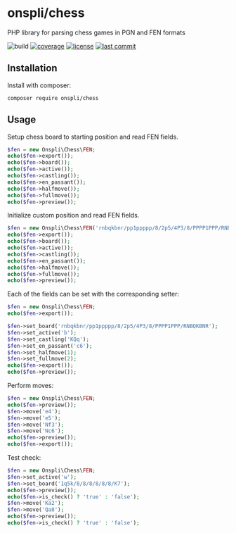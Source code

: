 # onspli/chess
PHP library for parsing chess games in PGN and FEN formats

![build](https://github.com/onspli/chess/actions/workflows/build.yml/badge.svg) [![coverage](https://coveralls.io/repos/github/onspli/chess/badge.svg?branch=master)](https://coveralls.io/github/onspli/chess?branch=master) [![license](https://img.shields.io/github/license/onspli/chess?label=license)](https://github.com/onspli/chess/blob/master/LICENSE) [![last commit](https://img.shields.io/github/last-commit/onspli/chess)](https://github.com/onspli/chess)

## Installation
Install with composer:
```
composer require onspli/chess
```

## Usage

Setup chess board to starting position and read FEN fields.
``` php
$fen = new Onspli\Chess\FEN;
echo($fen->export());
echo($fen->board());
echo($fen->active());
echo($fen->castling());
echo($fen->en_passant());
echo($fen->halfmove());
echo($fen->fullmove());
echo($fen->preview());
```

Initialize custom position and read FEN fields.
``` php
$fen = new Onspli\Chess\FEN('rnbqkbnr/pp1ppppp/8/2p5/4P3/8/PPPP1PPP/RNBQKBNR b KQq c6 1 2');
echo($fen->export());
echo($fen->board());
echo($fen->active());
echo($fen->castling());
echo($fen->en_passant());
echo($fen->halfmove());
echo($fen->fullmove());
echo($fen->preview());
```

Each of the fields can be set with the corresponding setter:
``` php
$fen = new Onspli\Chess\FEN;
echo($fen->export());

$fen->set_board('rnbqkbnr/pp1ppppp/8/2p5/4P3/8/PPPP1PPP/RNBQKBNR');
$fen->set_active('b');
$fen->set_castling('KQq');
$fen->set_en_passant('c6');
$fen->set_halfmove(1);
$fen->set_fullmove(2);
echo($fen->export());
echo($fen->preview());
```

Perform moves:
``` php
$fen = new Onspli\Chess\FEN;
echo($fen->preview());
$fen->move('e4');
$fen->move('e5');
$fen->move('Nf3');
$fen->move('Nc6');
echo($fen->preview());
echo($fen->export());
```

Test check:
``` php
$fen = new Onspli\Chess\FEN;
$fen->set_active('w');
$fen->set_board('1q5k/8/8/8/8/8/8/K7');
echo($fen->preview());
echo($fen->is_check() ? 'true' : 'false');
$fen->move('Ka2');
$fen->move('Qa8');
echo($fen->preview());
echo($fen->is_check() ? 'true' : 'false');
```
